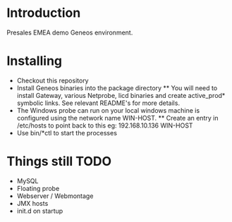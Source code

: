 Introduction
============

Presales EMEA demo Geneos environment.

Installing
==========

 * Checkout this repository
 * Install Geneos binaries into the package directory
 ** You will need to install Gateway, various Netprobe, licd binaries and create active_prod* symbolic links.  See relevant README's for more details.
 * The Windows probe can run on your local windows machine is configured using the network name WIN-HOST.
 ** Create an entry in /etc/hosts to point back to this eg: 192.168.10.136  WIN-HOST
 * Use bin/*ctl to start the processes
  
 Things still TODO
 =================
 
 * MySQL
 * Floating probe
 * Webserver / Webmontage
 * JMX hosts
 * init.d on startup
 